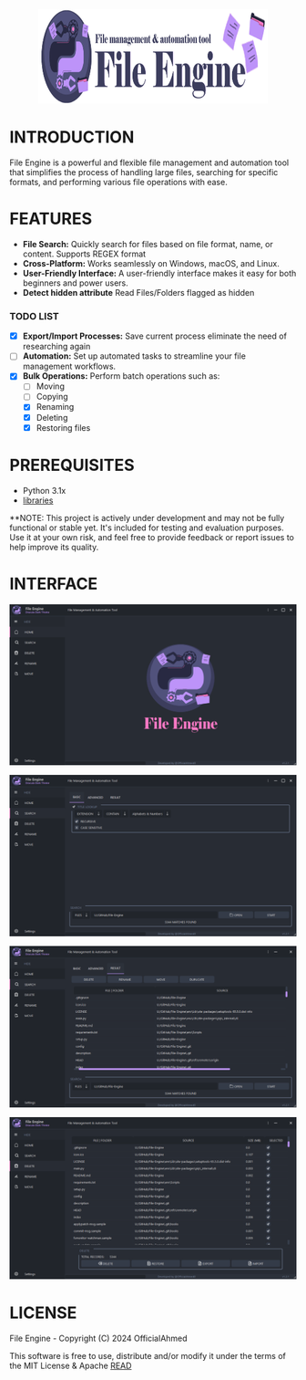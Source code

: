 <div align="center" >
  <img style="height:165px; width:80%" src="frontend/images/File Engine Banner.png" alt="Image">
</div>

# INTRODUCTION

File Engine is a powerful and flexible file management and automation tool that simplifies the process of handling large files, searching for specific formats, and performing various file operations with ease.

# FEATURES

- **File Search:** Quickly search for files based on file format, name, or content. Supports REGEX format
- **Cross-Platform:** Works seamlessly on Windows, macOS, and Linux.
- **User-Friendly Interface:** A user-friendly interface makes it easy for both beginners and power users.
- **Detect hidden attribute** Read Files/Folders flagged as hidden
      
### TODO LIST

- [x] **Export/Import Processes:** Save current process eliminate the need of researching again
- [ ] **Automation:** Set up automated tasks to streamline your file management workflows.
- [x] **Bulk Operations:** Perform batch operations such as:
  - [ ] Moving
  - [ ] Copying
  - [x] Renaming
  - [x] Deleting
  - [x] Restoring files

# PREREQUISITES

- Python 3.1x
- [libraries](https://github.com/OfficialAhmed/File-Engine/blob/main/requirements.txt) 

**NOTE: This project is actively under development and may not be fully functional or stable yet. It's included for testing and evaluation purposes. Use it at your own risk, and feel free to provide feedback or report issues to help improve its quality.

# INTERFACE 

![HOME_PAGE](dev/images/main%20page.png) 

![SEARCH_PAGE](dev/images/search%20page.png) 

![RESULT_PAGE](dev/images/result%20page.png) 

![DELETE_PAGE](dev/images/delete%20page.png) 

# LICENSE

File Engine - Copyright (C) 2024 OfficialAhmed

This software is free to use, distribute and/or modify it under the terms of the MIT License & Apache [READ](LICENSE)
